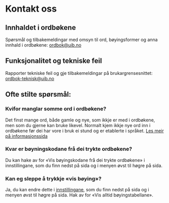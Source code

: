 # Kontakt oss
## Innhaldet i ordbøkene
Spørsmål og tilbakemeldingar med omsyn til ord, bøyingsformer og anna innhald i ordbøkene: [ordbok@uib.no](mailto:ordbok@uib.no)

## Funksjonalitet og tekniske feil
Rapporter tekniske feil og gje tilbakemeldingar på brukargrensesnittet: [ordbok-teknisk@uib.no](mailto:ordbok-teknisk@uib.no)

## Ofte stilte spørsmål:
### Kvifor manglar somme ord i ordbøkene?
Det finst mange ord, både gamle og nye, som ikkje er med i ordbøkene, men som du gjerne kan bruke likevel. Normalt kjem ikkje nye ord inn i ordbøkene før dei har vore i bruk ei stund og er etablerte i språket. [Les meir på informasjonssida]()

### Kvar er bøyningskodane frå dei trykte ordbøkene?
Du kan hake av for «Vis bøyingskodane frå dei trykte ordbøkene» i innstillingane, som du finn nedst på sida og i menyen øvst til høgre på sida.

### Kan eg sleppe å trykkje  «vis bøying»?
Ja, du kan endre dette i [innstillingane](/settings), som du finn nedst på sida og i menyen øvst til høgre på sida. Hak av for «Vis alltid bøyingstabellane».


